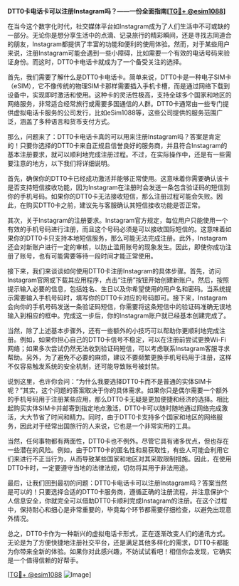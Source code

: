 **DTT0卡电话卡可以注册Instagram吗？——一份全面指南[[TG💪+ @esim1088](https://t.me/s/esim1088)]**

在当今这个数字化时代，社交媒体平台如Instagram成为了人们生活中不可或缺的一部分。无论你是想分享生活中的点滴、记录旅行的精彩瞬间，还是寻找志同道合的朋友，Instagram都提供了丰富的功能和便利的使用体验。然而，对于某些用户来说，注册Instagram可能会遇到一些小障碍，比如需要一个有效的电话号码来验证身份。而这时，DTT0卡电话卡就成为了一个备受关注的选择。

首先，我们需要了解什么是DTT0卡电话卡。简单来说，DTT0卡是一种电子SIM卡（eSIM），它不像传统的物理SIM卡那样需要插入手机卡槽，而是通过网络下载到设备中，实现即时激活和使用。这种卡的灵活性极高，支持全球多个国家和地区的网络服务，非常适合经常旅行或需要多国通信的人群。DTT0卡通常由一些专门提供虚拟电话卡服务的公司发行，比如eSim1088等，这些公司提供的服务范围广泛，涵盖了多种语言和货币支付方式。

那么，问题来了：DTT0卡电话卡真的可以用来注册Instagram吗？答案是肯定的！只要你选择的DTT0卡来自正规且信誉良好的服务商，并且符合Instagram的基本注册要求，就可以顺利地完成注册过程。不过，在实际操作中，还是有一些需要注意的地方，以下我们将详细说明。

首先，确保你的DTT0卡已经成功激活并能够正常使用。这意味着你需要确认该卡是否支持短信接收功能，因为Instagram在注册时会发送一条包含验证码的短信到你的手机号码。如果你的DTT0卡无法接收短信，那么注册过程可能会失败。因此，在购买DTT0卡之前，建议先与客服确认其短信接收功能是否正常。

其次，关于Instagram的注册要求。Instagram官方规定，每位用户只能使用一个有效的手机号码进行注册，而且这个号码必须是可以接收国际短信的。这意味着如果你的DTT0卡只支持本地短信服务，那么可能无法完成注册。此外，Instagram还会对新账户进行一定的审核，以防止滥用账号的现象发生。因此，即使你成功注册了账号，也有可能需要等待一段时间才能正常使用。

接下来，我们来谈谈如何使用DTT0卡注册Instagram的具体步骤。首先，访问Instagram官网或下载其应用程序，点击“注册”按钮开始创建新账户。然后，按照提示输入必要的信息，包括姓名、生日以及你希望使用的用户名和密码。当系统提示需要输入手机号码时，填写你的DTT0卡对应的号码即可。接下来，Instagram会向你的手机号码发送一条验证码短信，你需要将这条短信中的验证码准确无误地输入到相应的框中。完成这一步后，你的Instagram账户就已经基本创建完成了。

当然，除了上述基本步骤外，还有一些额外的小技巧可以帮助你更顺利地完成注册。例如，如果你担心自己的DTT0卡信号不稳定，可以在注册前尝试更换Wi-Fi网络；如果多次尝试仍然无法收到验证码短信，可以考虑联系Instagram客服寻求帮助。另外，为了避免不必要的麻烦，建议不要频繁更换手机号码用于注册，这样不仅容易触发系统的安全机制，还可能导致账号被封禁。

说到这里，也许你会问：“为什么我要选择DTT0卡而不是普通的实体SIM卡呢？”其实，这个问题的答案取决于你的具体需求。如果你只是偶尔需要一个额外的手机号码用于注册某些应用，那么DTT0卡无疑是更加便捷和经济的选择。相比起购买实体SIM卡并邮寄到指定地点激活，DTT0卡可以随时随地通过网络完成激活，大大节省了时间和精力。同时，由于DTT0卡支持多个国家和地区的网络服务，因此对于经常出国旅行的人来说，它也是一个非常实用的工具。

当然，任何事物都有两面性，DTT0卡也不例外。尽管它具有诸多优点，但也存在一些潜在的风险。例如，由于DTT0卡的匿名性和易获取性，有些人可能会利用它们来进行不正当行为，从而导致某些国家和地区对其采取限制措施。因此，在使用DTT0卡时，一定要遵守当地的法律法规，切勿将其用于非法用途。

最后，让我们回到最初的问题：DTT0卡电话卡可以注册Instagram吗？答案当然是可以的！只要选择合适的DTT0卡服务商，遵循正确的注册流程，并注意保护个人信息安全，你就完全可以借助DTT0卡顺利完成Instagram的注册。在这个过程中，保持耐心和细心是非常重要的，毕竟每个环节都需要仔细检查，以避免出现意外情况。

总之，DTT0卡作为一种新兴的虚拟电话卡形式，正在逐渐改变人们的通讯方式。无论是为了方便快捷地注册社交平台，还是满足其他多样化的需求，DTT0卡都能为你带来全新的体验。如果你对此感兴趣，不妨试试看吧！相信你会发现，它确实是一个值得信赖的好帮手。

[[TG💪+ @esim1088](https://t.me/s/esim1088) ![Image](https://i.postimg.cc/4NQfJmqS/Snipaste-2025-05-13-00-14-12.png)]